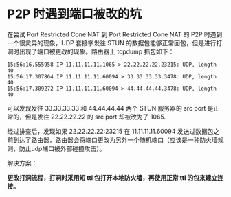 # P2P 时遇到端口被改的坑

在尝试 Port Restricted Cone NAT  到 Port Restricted Cone NAT  的  P2P 时遇到一个很灵异的现象，UDP 套接字发往 STUN 的数据包能够正常回包，但是进行打洞时出现了端口被更改的现象。路由器上 tcpdump 抓包如下：

```
15:56:16.555958 IP 11.11.11.11.1065 > 22.22.22.22.23215: UDP, length 40
15:56:17.307864 IP 11.11.11.11.60094 > 33.33.33.33.3478: UDP, length 40
15:56:17.309272 IP 11.11.11.11.60094 > 44.44.44.44.3478: UDP, length 40
```

可以发现发往 33.33.33.33 和 44.44.44.44 两个 STUN 服务器的 src port 是正常的，但是发往 22.22.22.22 的 src port 却被改为了 1065.

经过排查后，发现如果 22.22.22.22:23215 在 11.11.11.11.60094 发送过数据包之前到达了路由器，路由器会将端口更改为另外一个随机端口（应该是一种防火墙规则，防止udp端口被外部碰撞攻击）。

解决方案：

**更改打洞流程，打洞时采用短 ttl 包打开本地防火墙，再使用正常 ttl 的包来建立连接。**